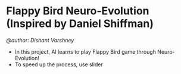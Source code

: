 # Flappy Bird Neuro-Evolution (Inspired by Daniel Shiffman)
_@author: Dishant Varshney_

* In this project, AI learns to play Flappy Bird game through Neuro-Evolution!
* To speed up the process, use slider
